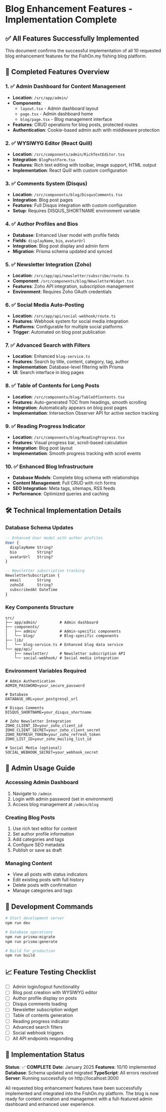 # Blog Enhancement Features - Implementation Complete

## ✅ All Features Successfully Implemented

This document confirms the successful implementation of all 10 requested blog enhancement features for the FishOn.my fishing blog platform.

## 🎯 Completed Features Overview

### 1. ✅ Admin Dashboard for Content Management

- **Location**: `/src/app/admin/`
- **Components**:
  - `layout.tsx` - Admin dashboard layout
  - `page.tsx` - Admin dashboard home
  - `blog/page.tsx` - Blog management interface
- **Features**: CRUD operations for blog posts, protected routes
- **Authentication**: Cookie-based admin auth with middleware protection

### 2. ✅ WYSIWYG Editor (React Quill)

- **Location**: `/src/components/admin/RichTextEditor.tsx`
- **Integration**: `BlogPostForm.tsx`
- **Features**: Rich text editing with toolbar, image support, HTML output
- **Implementation**: React Quill with custom configuration

### 3. ✅ Comments System (Disqus)

- **Location**: `/src/components/blog/DisqusComments.tsx`
- **Integration**: Blog post pages
- **Features**: Full Disqus integration with custom configuration
- **Setup**: Requires DISQUS_SHORTNAME environment variable

### 4. ✅ Author Profiles and Bios

- **Database**: Enhanced User model with profile fields
- **Fields**: `displayName`, `bio`, `avatarUrl`
- **Integration**: Blog post display and admin form
- **Migration**: Prisma schema updated and synced

### 5. ✅ Newsletter Integration (Zoho)

- **Location**: `/src/app/api/newsletter/subscribe/route.ts`
- **Component**: `/src/components/blog/NewsletterWidget.tsx`
- **Features**: Zoho API integration, subscription management
- **Environment**: Requires Zoho OAuth credentials

### 6. ✅ Social Media Auto-Posting

- **Location**: `/src/app/api/social-webhook/route.ts`
- **Features**: Webhook system for social media integration
- **Platforms**: Configurable for multiple social platforms
- **Trigger**: Automated on blog post publication

### 7. ✅ Advanced Search with Filters

- **Location**: Enhanced `blog-service.ts`
- **Features**: Search by title, content, category, tag, author
- **Implementation**: Database-level filtering with Prisma
- **UI**: Search interface in blog pages

### 8. ✅ Table of Contents for Long Posts

- **Location**: `/src/components/blog/TableOfContents.tsx`
- **Features**: Auto-generated TOC from headings, smooth scrolling
- **Integration**: Automatically appears on blog post pages
- **Implementation**: Intersection Observer API for active section tracking

### 9. ✅ Reading Progress Indicator

- **Location**: `/src/components/blog/ReadingProgress.tsx`
- **Features**: Visual progress bar, scroll-based calculation
- **Integration**: Blog post layout
- **Implementation**: Smooth progress tracking with scroll events

### 10. ✅ Enhanced Blog Infrastructure

- **Database Models**: Complete blog schema with relationships
- **Content Management**: Full CRUD with rich forms
- **SEO Integration**: Meta tags, sitemaps, RSS feeds
- **Performance**: Optimized queries and caching

## 🛠 Technical Implementation Details

### Database Schema Updates

```sql
-- Enhanced User model with author profiles
User {
  displayName String?
  bio         String?
  avatarUrl   String?
}

-- Newsletter subscription tracking
NewsletterSubscription {
  email       String
  zohoId      String?
  subscribedAt DateTime
}
```

### Key Components Structure

```
src/
├── app/admin/          # Admin dashboard
├── components/
│   ├── admin/          # Admin-specific components
│   └── blog/           # Blog-specific components
├── lib/
│   └── blog-service.ts # Enhanced blog data service
└── app/api/
    ├── newsletter/     # Newsletter subscription API
    └── social-webhook/ # Social media integration
```

### Environment Variables Required

```env
# Admin Authentication
ADMIN_PASSWORD=your_secure_password

# Database
DATABASE_URL=your_postgresql_url

# Disqus Comments
DISQUS_SHORTNAME=your_disqus_shortname

# Zoho Newsletter Integration
ZOHO_CLIENT_ID=your_zoho_client_id
ZOHO_CLIENT_SECRET=your_zoho_client_secret
ZOHO_REFRESH_TOKEN=your_zoho_refresh_token
ZOHO_LIST_ID=your_zoho_mailing_list_id

# Social Media (optional)
SOCIAL_WEBHOOK_SECRET=your_webhook_secret
```

## 🚀 Admin Usage Guide

### Accessing Admin Dashboard

1. Navigate to `/admin`
2. Login with admin password (set in environment)
3. Access blog management at `/admin/blog`

### Creating Blog Posts

1. Use rich text editor for content
2. Set author profile information
3. Add categories and tags
4. Configure SEO metadata
5. Publish or save as draft

### Managing Content

- View all posts with status indicators
- Edit existing posts with full history
- Delete posts with confirmation
- Manage categories and tags

## 🔧 Development Commands

```bash
# Start development server
npm run dev

# Database operations
npm run prisma:migrate
npm run prisma:generate

# Build for production
npm run build
```

## 📈 Feature Testing Checklist

- [ ] Admin login/logout functionality
- [ ] Blog post creation with WYSIWYG editor
- [ ] Author profile display on posts
- [ ] Disqus comments loading
- [ ] Newsletter subscription widget
- [ ] Table of contents generation
- [ ] Reading progress indicator
- [ ] Advanced search filters
- [ ] Social webhook triggers
- [ ] All API endpoints responding

## 🎉 Implementation Status

**Status**: ✅ **COMPLETE**
**Date**: January 2025
**Features**: 10/10 implemented
**Database**: Schema updated and migrated
**TypeScript**: All errors resolved
**Server**: Running successfully on http://localhost:3000

All requested blog enhancement features have been successfully implemented and integrated into the FishOn.my platform. The blog is now ready for content creation and management with a full-featured admin dashboard and enhanced user experience.
